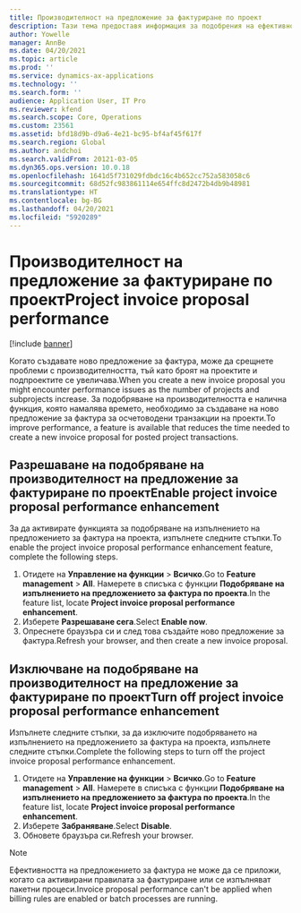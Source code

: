 ```yaml
---
title: Производителност на предложение за фактуриране по проект
description: Тази тема предоставя информация за подобрения на ефективността на предложенията за фактури по проекта.
author: Yowelle
manager: AnnBe
ms.date: 04/20/2021
ms.topic: article
ms.prod: ''
ms.service: dynamics-ax-applications
ms.technology: ''
ms.search.form: ''
audience: Application User, IT Pro
ms.reviewer: kfend
ms.search.scope: Core, Operations
ms.custom: 23561
ms.assetid: bfd18d9b-d9a6-4e21-bc95-bf4af45f617f
ms.search.region: Global
ms.author: andchoi
ms.search.validFrom: 20121-03-05
ms.dyn365.ops.version: 10.0.18
ms.openlocfilehash: 1641d5f731029fdbdc16c4b652cc752a583058c6
ms.sourcegitcommit: 68d52fc983861114e654ffc8d2472b4db9b48981
ms.translationtype: HT
ms.contentlocale: bg-BG
ms.lasthandoff: 04/20/2021
ms.locfileid: "5920289"
---
```

# <a name="project-invoice-proposal-performance"></a><span data-ttu-id="5f5b7-103">Производителност на предложение за фактуриране по проект</span><span class="sxs-lookup"><span data-stu-id="5f5b7-103">Project invoice proposal performance</span></span>

[!include [banner](../includes/banner.md)]

<span data-ttu-id="5f5b7-104">Когато създавате ново предложение за фактура, може да срещнете проблеми с производителността, тъй като броят на проектите и подпроектите се увеличава.</span><span class="sxs-lookup"><span data-stu-id="5f5b7-104">When you create a new invoice proposal you might encounter performance issues as the number of projects and subprojects increase.</span></span> <span data-ttu-id="5f5b7-105">За подобряване на производителността е налична функция, която намалява времето, необходимо за създаване на ново предложение за фактура за осчетоводени транзакции на проекти.</span><span class="sxs-lookup"><span data-stu-id="5f5b7-105">To improve performance, a feature is available that reduces the time needed to create a new invoice proposal for posted project transactions.</span></span>

## <a name="enable-project-invoice-proposal-performance-enhancement"></a><span data-ttu-id="5f5b7-106">Разрешаване на подобряване на производителност на предложение за фактуриране по проект</span><span class="sxs-lookup"><span data-stu-id="5f5b7-106">Enable project invoice proposal performance enhancement</span></span>
<span data-ttu-id="5f5b7-107">За да активирате функцията за подобряване на изпълнението на предложението за фактура на проекта, изпълнете следните стъпки.</span><span class="sxs-lookup"><span data-stu-id="5f5b7-107">To enable the project invoice proposal performance enhancement feature, complete the following steps.</span></span>

1.  <span data-ttu-id="5f5b7-108">Отидете на **Управление на функции** > **Всичко**.</span><span class="sxs-lookup"><span data-stu-id="5f5b7-108">Go to **Feature management** > **All**.</span></span> <span data-ttu-id="5f5b7-109">Намерете в списъка с функции **Подобряване на изпълнението на предложението за фактура по проекта**.</span><span class="sxs-lookup"><span data-stu-id="5f5b7-109">In the feature list, locate **Project invoice proposal performance enhancement**.</span></span>
2.  <span data-ttu-id="5f5b7-110">Изберете **Разрешаване сега**.</span><span class="sxs-lookup"><span data-stu-id="5f5b7-110">Select **Enable now**.</span></span>
3.  <span data-ttu-id="5f5b7-111">Опреснете браузъра си и след това създайте ново предложение за фактура.</span><span class="sxs-lookup"><span data-stu-id="5f5b7-111">Refresh your browser, and then create a new invoice proposal.</span></span>

## <a name="turn-off-project-invoice-proposal-performance-enhancement"></a><span data-ttu-id="5f5b7-112">Изключване на подобряване на производителност на предложение за фактуриране по проект</span><span class="sxs-lookup"><span data-stu-id="5f5b7-112">Turn off project invoice proposal performance enhancement</span></span>
<span data-ttu-id="5f5b7-113">Изпълнете следните стъпки, за да изключите подобряването на изпълнението на предложението за фактура на проекта, изпълнете следните стъпки.</span><span class="sxs-lookup"><span data-stu-id="5f5b7-113">Complete the following steps to turn off the project invoice proposal performance enhancement.</span></span>

1.  <span data-ttu-id="5f5b7-114">Отидете на **Управление на функции** > **Всичко**.</span><span class="sxs-lookup"><span data-stu-id="5f5b7-114">Go to **Feature management** > **All**.</span></span> <span data-ttu-id="5f5b7-115">Намерете в списъка с функции **Подобряване на изпълнението на предложението за фактура по проекта**.</span><span class="sxs-lookup"><span data-stu-id="5f5b7-115">In the feature list, locate **Project invoice proposal performance enhancement**.</span></span>
2.  <span data-ttu-id="5f5b7-116">Изберете **Забраняване**.</span><span class="sxs-lookup"><span data-stu-id="5f5b7-116">Select **Disable**.</span></span>
3.  <span data-ttu-id="5f5b7-117">Обновете браузъра си.</span><span class="sxs-lookup"><span data-stu-id="5f5b7-117">Refresh your browser.</span></span>

> [!NOTE]
> <span data-ttu-id="5f5b7-118">Ефективността на предложението за фактура не може да се приложи, когато са активирани правилата за фактуриране или се изпълняват пакетни процеси.</span><span class="sxs-lookup"><span data-stu-id="5f5b7-118">Invoice proposal performance can't be applied when billing rules are enabled or batch processes are running.</span></span>
